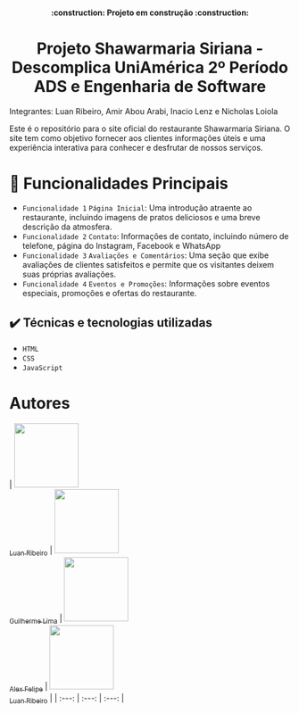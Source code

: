 <h4 align="center"> 
    :construction:  Projeto em construção  :construction:
</h4>

<h1 align="center"> Projeto Shawarmaria Siriana - Descomplica UniAmérica 2º Período ADS e Engenharia de Software </h1>

Integrantes: Luan Ribeiro, Amir Abou Arabi, Inacio Lenz e Nicholas Loiola

Este é o repositório para o site oficial do restaurante Shawarmaria Siriana. O site tem como objetivo fornecer aos clientes informações úteis e uma experiência interativa para conhecer e desfrutar de nossos serviços.

# :hammer: Funcionalidades Principais

- `Funcionalidade 1` `Página Inicial`: Uma introdução atraente ao restaurante, incluindo imagens de pratos deliciosos e uma breve descrição da atmosfera.
- `Funcionalidade 2` `Contato`: Informações de contato, incluindo número de telefone, página do Instagram, Facebook e WhatsApp
- `Funcionalidade 3` `Avaliações e Comentários`: Uma seção que exibe avaliações de clientes satisfeitos e permite que os visitantes deixem suas próprias avaliações.
- `Funcionalidade 4` `Eventos e Promoções`: Informações sobre eventos especiais, promoções e ofertas do restaurante.

## ✔️ Técnicas e tecnologias utilizadas

- ``HTML``
- ``CSS``
- ``JavaScript``

# Autores

| [<img loading="lazy" src="https://avatars.githubusercontent.com/u/60857330?v=4" width=115><br><sub>Luan Ribeiro</sub>](https://github.com/lfg-Ribeiro) |  [<img loading="lazy" src="https://avatars.githubusercontent.com/u/30351153?v=4" width=115><br><sub>Guilherme Lima</sub>](https://github.com/guilhermeonrails) |  [<img loading="lazy" src="https://avatars.githubusercontent.com/u/8989346?v=4" width=115><br><sub>Alex Felipe</sub>](https://github.com/alexfelipe) | [<img loading="lazy" src="https://avatars.githubusercontent.com/u/60857330?v=4" width=115><br><sub>Luan Ribeiro</sub>](https://github.com/lfg-Ribeiro) |
| :---: | :---: | :---: |